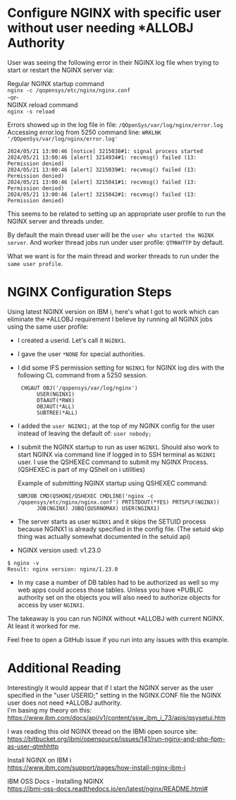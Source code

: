 # Configure NGINX with specific user without user needing *ALLOBJ Authority
User was seeing the following error in their NGINX log file when trying to start or restart the NGINX server via:   

Regular NGINX startup command   
```nginx -c /qopensys/etc/nginx/nginx.conf```   
-or-    
NGINX reload command   
```nginx -s reload```

Errors showed up in the log file in file: ```/QOpenSys/var/log/nginx/error.log```    
Accessing error.log from 5250 command line: ```WRKLNK '/QOpenSys/var/log/nginx/error.log'```     
```
2024/05/21 13:00:46 [notice] 3215038#1: signal process started                 
2024/05/21 13:00:46 [alert] 3214934#1: recvmsg() failed (13: Permission denied)
2024/05/21 13:00:46 [alert] 3215039#1: recvmsg() failed (13: Permission denied)
2024/05/21 13:00:46 [alert] 3215041#1: recvmsg() failed (13: Permission denied)
2024/05/21 13:00:46 [alert] 3215042#1: recvmsg() failed (13: Permission denied)
```
This seems to be related to setting up an appropriate user profile to run the NGINX server and threads under. 

By default the main thread user will be the ```user who started the NGINX server```. And worker thread jobs run under user profile: ```QTMHHTTP``` by default.   

What we want is for the main thread and worker threads to run under the ```same user profile```.

# NGINX Configuration Steps
Using latest NGINX version on IBM i, here's what I got to work which can eliminate the *ALLOBJ requirement I believe by running all NGINX jobs using the same user profile:
- I created a userid. Let's call it ```NGINX1```.
- I gave the user ```*NONE``` for special authorities.
- I did some IFS permission setting for ```NGINX1``` for NGINX log dirs with the following CL command from a 5250 session.
  ```
   CHGAUT OBJ('/qopensys/var/log/nginx')  
        USER(NGINX1)                    
        DTAAUT(*RWX)                    
        OBJAUT(*ALL)                    
        SUBTREE(*ALL)
  ```
- I added the ```user NGINX1;``` at the top of my NGINX config for the user instead of leaving the default of: ```user nobody;```   
- I submit the NGINX startup to run as user ```NGINX1```. Should also work to start NGINX via command line if logged in to SSH terminal as ```NGINX1``` user.
  I use the QSHEXEC command to submit my NGINX Process. (QSHEXEC is part of my QShell on i utilities)
  
  Example of submitting NGINX startup using QSHEXEC command:   
  ```
  SBMJOB CMD(QSHONI/QSHEXEC CMDLINE('nginx -c /qopensys/etc/nginx/nginx.conf') PRTSTDOUT(*YES) PRTSPLF(NGINX))   
        JOB(NGINX) JOBQ(QUSRNOMAX) USER(NGINX1)
  ```

- The server starts as user ```NGINX1``` and it skips the SETUID process because NGINX1 is already specified in the config file.
(The setuid skip thing was actually somewhat documented in the setuid api)
- NGINX version used: v1.23.0   
```
$ nginx -v   
Result: nginx version: nginx/1.23.0   
```
- In my case a number of DB tables had to be authorized as well so my web apps could access those tables. Unless you have *PUBLIC authority set on the objects you will also need to authorize objects for access by user ```NGINX1```.
  
The takeaway is you can run NGINX without *ALLOBJ with current NGINX. At least it worked for me.

Feel free to open a GitHub issue if you run into any issues with this example. 

# Additional Reading
Interestingly it would appear that if I start the NGINX server as the user specified in the "user USERID;" setting in the NGINX.CONF file the NGINX user does not need *ALLOBJ authority.   
I'm basing my theory on this:   
https://www.ibm.com/docs/api/v1/content/ssw_ibm_i_73/apis/qsysetui.htm

I was reading this old NGINX thread on the IBMi open source site:   
https://bitbucket.org/ibmi/opensource/issues/141/run-nginx-and-php-fpm-as-user-qtmhhttp   

Install NGINX on IBM i   
https://www.ibm.com/support/pages/how-install-nginx-ibm-i   

IBM OSS Docs - Installing NGINX   
https://ibmi-oss-docs.readthedocs.io/en/latest/nginx/README.html#   




